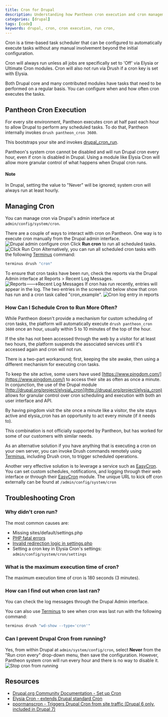 ```yaml
---
title: Cron for Drupal
description: Understanding how Pantheon cron execution and cron management works on your Drupal site.
categories: [drupal]
tags: [code]
keywords: drupal, cron, cron execution, run cron,
---
```

Cron is a time-based task scheduler that can be configured to automatically execute tasks without any manual involvement beyond the initial configuration.

Cron will always run unless all jobs are specifically set to 'Off' via Elysia or Ultimate Cron modules. Cron will also not run via Drush if a cron key is set with Elysia.

Both Drupal core and many contributed modules have tasks that need to be performed on a regular basis. You can configure when and how often cron executes the tasks.

## Pantheon Cron Execution

For every site environment, Pantheon executes cron at half past each hour to allow Drupal to perform any scheduled tasks. To do that, Pantheon internally invokes `drush pantheon_cron 3600`.

This bootstraps your site and invokes [drupal\_cron\_run](https://api.drupal.org/api/drupal/includes!common.inc/function/drupal_cron_run/7).

Pantheon's system cron cannot be disabled and will run Drupal cron every hour, even if cron is disabled in Drupal. Using a module like Elysia Cron will allow more granular control of what happens when Drupal cron runs.

<div class="alert alert-info" role="alert">
<h4>Note</h4>		
In Drupal, setting the value to "Never" will be ignored; system cron will always run at least hourly.		
</div>

## Managing Cron

You can manage cron via Drupal's admin interface at `admin/config/system/cron`.

There are a couple of ways to interact with cron on Pantheon. One way is to execute cron manually from the Drupal admin interface.<br />
![Drupal admin configure cron](/source/docs/assets/images/cron-config.png)
Click **Run cron** to run all scheduled tasks.
![Click Run Cron](/source/docs/assets/images/run-cron.png)
Alternatively, you can run all scheduled cron tasks with the following [Terminus](/docs/terminus/) command:
```bash
terminus drush "cron"
```

To ensure that cron tasks have been run, check the reports via the Drupal Admin interface at Reports > Recent Log Messages. 
![Reports--->Recent Log Messages](/source/docs/assets/images/recent-log-reports.png)
If cron has run recently, entries will appear in the log. The two entries in the screenshot below show that cron has run and a cron task called "cron\_example".
![Cron log entry in reports](/source/docs/assets/images/drupal-reports.png)

### How Can I Schedule Cron to Run More Often?

While Pantheon doesn't provide a mechanism for custom scheduling of cron tasks, the platform will automatically execute `drush pantheon_cron 3600` once an hour, usually within 5 to 10 minutes of the top of the hour.

If the site has not been accessed through the web by a visitor for at least two hours, the platform suspends the associated services until it's accessed again and cron will not run.

There is a two-part workaround; first, keeping the site awake, then using a different mechanism for executing cron tasks.

To keep the site active, some users have used [https://www.pingdom.com/](https://www.pingdom.com/) to access their site as often as once a minute. In conjunction, the use of the Drupal module [http://drupal.org/project/elysia\_cron](http://drupal.org/project/elysia_cron) allows for granular control over cron scheduling and execution with both an user interface and API.

By having pingdom visit the site once a minute like a visitor, the site stays active and elysia\_cron has an opportunity to act every minute (if it needs to).

This combination is not officially supported by Pantheon, but has worked for some of our customers with similar needs.

As an alternative solution if you have anything that is executing a cron on your own server, you can invoke Drush commands remotely using [Terminus](/docs/terminus/), including Drush cron, to trigger scheduled operations.

Another very effective solution is to leverage a service such as [EasyCron](http://www.easycron.com). You can set custom schedules, notifications, and logging through their web interface or through their [EasyCron](https://drupal.org/project/EasyCron) module. The unique URL to kick off cron externally can be found at `/admin/config/system/cron`

## Troubleshooting Cron

### Why didn't cron run?

The most common causes are:

- Missing sites/default/settings.php
- [PHP fatal errors](/docs/php-errors/)
- [Invalid redirection logic in settings.php](/docs/redirects/)
- Setting a cron key in Elysia Cron's settings: `admin/config/system/cron/settings`

### What is the maximum execution time of cron?

The maximum execution time of cron is 180 seconds (3 minutes).

### How can I find out when cron last ran?

You can check the log messages through the Drupal Admin interface.  

You can also use [Terminus](/docs/terminus/) to see when cron was last run with the following command:
```bash
terminus drush "wd-show --type='cron'"
```
### Can I prevent Drupal Cron from running?

Yes, from within Drupal at `admin/system/config/cron`, select **Never** from the "Run cron every" drop-down menu, then save the configuration. However, Pantheon system cron will run every hour and there is no way to disable it.
![Stop cron from running](/source/docs/assets/images/run-cron-config.png)  
## Resources

- [Drupal.org Community Documentation - Set up Cron](http://drupal.org/cron)
- [Elysia Cron - extends Drupal standard Cron](http://drupal.org/project/elysia_cron)
- [poormanscron - Triggers Drupal Cron from site traffic (Drupal 6 only, included in Drupal 7)](https://drupal.org/project/poormanscron)
